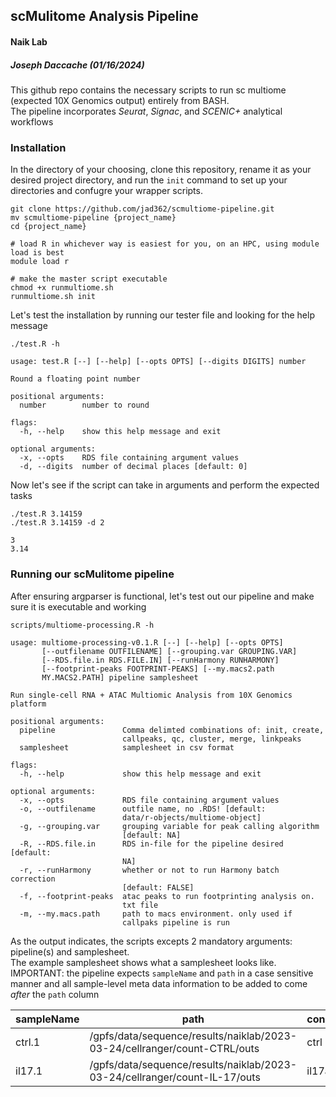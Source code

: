 ## scMulitome Analysis Pipeline
#### Naik Lab
##### Joseph Daccache (01/16/2024)
This github repo contains the necessary scripts to run sc multiome (expected 10X Genomics output) entirely from BASH.  
The pipeline incorporates _Seurat_, _Signac_, and _SCENIC+_ analytical workflows  

### Installation
In the directory of your choosing, clone this repository, rename it as your desired project directory, and run the `init` command to set up your directories and confugre your wrapper scripts.
```
git clone https://github.com/jad362/scmultiome-pipeline.git
mv scmultiome-pipeline {project_name}
cd {project_name}

# load R in whichever way is easiest for you, on an HPC, using module load is best
module load r

# make the master script executable
chmod +x runmultiome.sh
runmultiome.sh init
```





Let's test the installation by running our tester file and looking for the help message
```
./test.R -h
```
```
usage: test.R [--] [--help] [--opts OPTS] [--digits DIGITS] number

Round a floating point number

positional arguments:
  number        number to round

flags:
  -h, --help    show this help message and exit

optional arguments:
  -x, --opts    RDS file containing argument values
  -d, --digits  number of decimal places [default: 0]
```
Now let's see if the script can take in arguments and perform the expected tasks
```
./test.R 3.14159 
./test.R 3.14159 -d 2
```
```
3 
3.14
```

### Running our scMulitome pipeline
After ensuring argparser is functional, let's test out our pipeline and make sure it is executable and working
```
scripts/multiome-processing.R -h
```
```
usage: multiome-processing-v0.1.R [--] [--help] [--opts OPTS]
       [--outfilename OUTFILENAME] [--grouping.var GROUPING.VAR]
       [--RDS.file.in RDS.FILE.IN] [--runHarmony RUNHARMONY]
       [--footprint-peaks FOOTPRINT-PEAKS] [--my.macs2.path
       MY.MACS2.PATH] pipeline samplesheet

Run single-cell RNA + ATAC Multiomic Analysis from 10X Genomics
platform

positional arguments:
  pipeline               Comma delimted combinations of: init, create,
                         callpeaks, qc, cluster, merge, linkpeaks
  samplesheet            samplesheet in csv format

flags:
  -h, --help             show this help message and exit

optional arguments:
  -x, --opts             RDS file containing argument values
  -o, --outfilename      outfile name, no .RDS! [default:
                         data/r-objects/multiome-object]
  -g, --grouping.var     grouping variable for peak calling algorithm
                         [default: NA]
  -R, --RDS.file.in      RDS in-file for the pipeline desired [default:
                         NA]
  -r, --runHarmony       whether or not to run Harmony batch correction
                         [default: FALSE]
  -f, --footprint-peaks  atac peaks to run footprinting analysis on.
                         txt file
  -m, --my.macs.path     path to macs environment. only used if
                         callpaks pipeline is run
```
As the output indicates, the scripts excepts 2 mandatory arguments: pipeline(s) and samplesheet.  
The example samplesheet shows what a samplesheet looks like.  
IMPORTANT: the pipeline expects `sampleName` and `path` in a case sensitive manner and all sample-level meta data information to be added to come *after* the `path` column

|sampleName|path|cond|
|---|---|---|
|ctrl.1|/gpfs/data/sequence/results/naiklab/2023-03-24/cellranger/count-CTRL/outs|ctrl|
|il17.1|/gpfs/data/sequence/results/naiklab/2023-03-24/cellranger/count-IL-17/outs|il17a|

